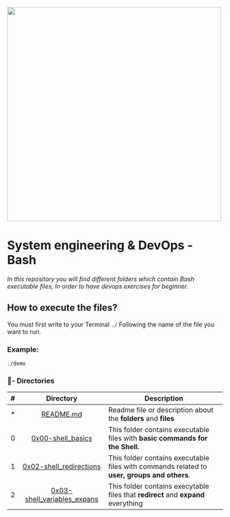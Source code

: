 <img src="https://cdn.dribbble.com/users/1285930/screenshots/4040291/bash-logo-by-vd_1x.png" high="" width="500">

# System engineering & DevOps - Bash

_In this repository you will find different folders which contain Bash executable files, In order to have devops exercises for beginner._

## How to execute the files?

You must first write to your Terminal `./` Following the name of the file you want to run.

### Example:
```
./demo
```

### :file_folder:- Directories

#|Directory|Description
---|:---:|---
*|[README.md](./README.md)| Readme file or description about the **folders** and **files**
0|[0x00-shell_basics](./0x00-shell_basics)|This folder contains executable files with **basic commands for the Shell.**
1|[0x02-shell_redirections](./0x01-shell_permissions)| This folder contains executable files with commands related to **user, groups and others**.
2|[0x03-shell_variables_expans](./0x03-shell_variables_expansions)| This folder contains execytable files that **redirect** and **expand** everything
